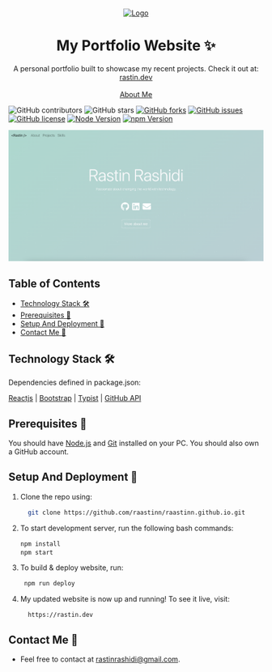 <!-- PROJECT LOGO -->
<br />
<p align="center">
  <a href="https://github.com/raastinn/raastinn.github.io">
    <img src="https://bit.ly/3oR1QUV" alt="Logo" width="80" height="80">
  </a>
  <h1 align="center">My Portfolio Website ✨</h1>

  <p align="center">
    A personal portfolio built to showcase my recent projects. Check it out at:
    <a href="https://rastin.dev">rastin.dev</a>
    <br />
    <br />
    <a href="https://rastin.dev">About Me</a>
  </p>
</p>

![GitHub contributors](https://img.shields.io/github/contributors/raastinn/raastinn.github.io?color=ffcc66&style=for-the-badge)
![GitHub stars](https://img.shields.io/github/stars/raastinn/raastinn.github.io?color=ffcc66&style=for-the-badge)
[![GitHub forks](https://img.shields.io/github/forks/raastinn/raastinn.github.io?style=for-the-badge)](https://github.com/raastinn/raastinn.github.io/network)
[![GitHub issues](https://img.shields.io/github/issues/raastinn/raastinn.github.io?color=ffcc66&style=for-the-badge)](https://github.com/raastinn/raastinn.github.io/issues)
[![GitHub license](https://img.shields.io/github/license/raastinn/raastinn.github.io?style=for-the-badge)](https://github.com/hashirshoaeb/home/blob/master/LICENSE)
[![Node Version](https://img.shields.io/static/v1?label=Node&message=v16.16.0&color=026e00&style=for-the-badge)](https://nodejs.org)
[![npm Version](https://img.shields.io/static/v1?label=npm&message=8.11.0&color=cb0000&style=for-the-badge)](https://nodejs.org)

[![Site preview](/public/preview.png)](https:/rastin.dev)

## Table of Contents

- [Technology Stack 🛠️](#technology-stack-)
- [Prerequisites 🍪](#prerequisites-)
- [Setup And Deployment 🔧](#setup-and-deployment-)
- [Contact Me 📧](#contact-me-)

## Technology Stack 🛠️

Dependencies defined in package.json:

[Reactjs](https://reactjs.org/)
| [Bootstrap](https://getbootstrap.com/)
| [Typist](https://github.com/jstejada/react-typist)
| [GitHub API](https://developer.github.com/v3/repos/)

## Prerequisites 🍪

You should have [Node.js](https://nodejs.org/en/) and [Git](https://git-scm.com/) installed on your PC. You should also own a GitHub account.

## Setup And Deployment 🔧

1. Clone the repo using:

   ```bash
     git clone https://github.com/raastinn/raastinn.github.io.git
   ```

2. To start development server, run the following bash commands:

   ```bash
   npm install
   npm start
   ```

3. To build & deploy website, run:

   ```bash
    npm run deploy
   ```


4. My updated website is now up and running! To see it live, visit:

   ```https
     https://rastin.dev
   ```

## Contact Me 📧

- Feel free to contact at rastinrashidi@gmail.com.

